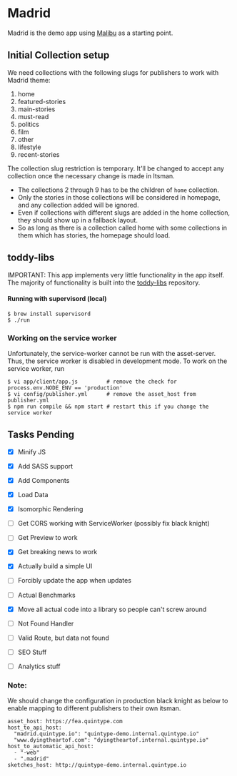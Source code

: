 # Madrid

Madrid is the demo app using [Malibu](https://github.com/quintype/malibu) as a starting point.

## Initial Collection setup
We need collections with the following slugs for publishers to work with Madrid theme:
1. home
2. featured-stories
3. main-stories
4. must-read
5. politics
6. film
7. other
8. lifestyle
9. recent-stories

The collection slug restriction is temporary. It'll be changed to accept any collection once the necessary change is made in Itsman.

- The collections 2 through 9 has to be the children of `home` collection.
- Only the stories in those collections will be considered in homepage, and any collection added will be ignored.
- Even if collections with different slugs are added in the home collection, they should show up in a fallback layout. 
- So as long as there is a collection called home with some collections in them which has stories, the homepage should load.


## toddy-libs

IMPORTANT: This app implements very little functionality in the app itself. The majority of functionality is built into the [toddy-libs](https://github.com/quintype/quintype-toddy-libs) repository.

#### Running with supervisord (local)

```shell
$ brew install supervisord
$ ./run
```

### Working on the service worker

Unfortunately, the service-worker cannot be run with the asset-server. Thus, the service worker is disabled in development mode. To work on the service worker, run

```shell
$ vi app/client/app.js         # remove the check for process.env.NODE_ENV == 'production'
$ vi config/publisher.yml      # remove the asset_host from publisher.yml
$ npm run compile && npm start # restart this if you change the service worker
```

## Tasks Pending

- [X] Minify JS
- [X] Add SASS support
- [X] Add Components
- [X] Load Data
- [X] Isomorphic Rendering
- [ ] Get CORS working with ServiceWorker (possibly fix black knight)
- [ ] Get Preview to work
- [X] Get breaking news to work
- [X] Actually build a simple UI
- [ ] Forcibly update the app when updates
- [ ] Actual Benchmarks
- [X] Move all actual code into a library so people can't screw around
- [ ] Not Found Handler
- [ ] Valid Route, but data not found
- [ ] SEO Stuff
- [ ] Analytics stuff


### Note:
We should change the configuration in production black knight as below to enable mapping to 
different publishers to their own itsman.

```
asset_host: https://fea.quintype.com
host_to_api_host:
  "madrid.quintype.io": "quintype-demo.internal.quintype.io"
  "www.dyingtheartof.com": "dyingtheartof.internal.quintype.io"
host_to_automatic_api_host:
  - "-web"
  - ".madrid"
sketches_host: http://quintype-demo.internal.quintype.io
```
